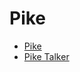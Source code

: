 # Pike

- [Pike](https://pub.dev/packages/pike)
- [Pike Talker](https://pub.dev/packages/pike_talker)